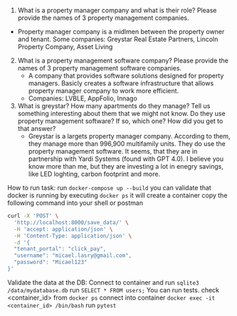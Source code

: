 1. What is a property manager company and what is their role? Please provide the
names of 3 property management companies.
 - Property manager company is a midlmen between the property owner and tenant.
 Some companies:
    Greystar Real Estate Partners,
    Lincoln Property Company,
    Asset Living
2. What is a property management software company? Please provide the names of
3 property management software companies.
    - A company that provides software solutions designed for property managers. Basicly creates a software infrastructure that allows property manager company to work more efficient.
    - Companies:
        LVBLE,
        AppFolio,
        Innago
3. What is greystar? How many apartments do they manage? Tell us something
interesting about them that we might not know. Do they use property
management software? If so, which one? How did you get to that answer?
    - Greystar is a largets property manager company. According to them, they manage more than 996,900 multifamily units. They do use the property management software. It seems, that they are in partnership with Yardi Systems (found with GPT 4.0). 
     I believe you know more than me, but they are investing a lot in enegry savings, like LED loghting, carbon footprint and more.


How to run task:
run `docker-compose up --build`
you can validate that docker is running by executing `docker ps`
it will create a container
copy the following command into your shell or postman
```sh
curl -X 'POST' \
  'http://localhost:8000/save_data/' \
  -H 'accept: application/json' \
  -H 'Content-Type: application/json' \
  -d '{
  "tenant_portal": "click_pay",
  "username": "micael.lasry@gmail.com",
  "password": "Micael123"
}'
```

Validate the data at the DB:
 Connect to container and run `sqlite3 /data/mydatabase.db`
 run `SELECT * FROM users;`
You can run tests.
check <container_id> from `docker ps`
connect into container `docker exec -it <container_id> /bin/bash`
run `pytest`
